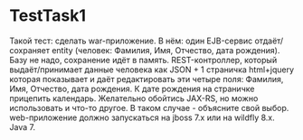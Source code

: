 # TestTask1
Такой тест:  сделать war-приложение.  В нём: один EJB-сервис отдаёт/сохраняет  entity (человек: Фамилия, Имя, Отчество, дата рождения). Базу не надо, сохранение идёт в память. REST-контроллер, который выдаёт/принимает данные человека как JSON + 1 страничка html+jquery которая показывает и даёт редактировать эти четыре поля: Фамилия, Имя, Отчество, дата рождения. К дате рождения на страничке прицепить календарь. Желательно обойтись JAX-RS, но можно использовать и что-то другое. В таком случае - объясните свой выбор. web-приложение должно запускаться на jboss 7.x или на wildfly 8.x. Java 7.
